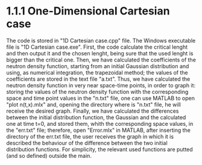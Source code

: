 # 1.1.1 One-Dimensional Cartesian case
The code is stored in "1D Cartesian case.cpp" file.
The Windows executable file is "1D Cartesian case.exe".
First, the code calculate the critical lenght and then output it and the chosen 
lenght, being sure that the used lenght is bigger than the critical one.
Then, we have calculated the coefficients of the neutron density function, starting
from an initial Gaussian distribution and using, as numerical integration, the 
trapezoidal method; the values of the coefficients are stored in the text file "a.txt".
Thus, we have calculated the neutron density function in very near space-time points, 
in order to graph it: storing the values of the neutron density function with the 
corresponding space and time point values in the "n.txt" file, one can use MATLAB to 
open "plot n(t,x).mlx" and, opening the directory where is "n.txt" file, he will receive 
the desired graph.
Finally, we have calculated the differences between the initial distribution function,
the Gaussian and the calculated one at time t=0, and stored them, whith the 
corresponding space values, in the "err.txt" file; therefore, open "Error.mlx" in 
MATLAB, after inserting the directory of the err.txt file, the user receives the
graph in which it is described the behaviour of the difference between the two 
initial distribution functions.
For simplicity, the relevant used functions are putted (and so defined) outside the
main.

